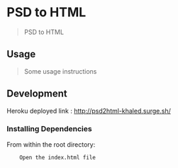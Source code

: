 # PSD to HTML

> PSD to HTML

## Usage

> Some usage instructions

## Development

Heroku deployed link :
http://psd2html-khaled.surge.sh/

### Installing Dependencies

From within the root directory:

```sh
    Open the index.html file
```
